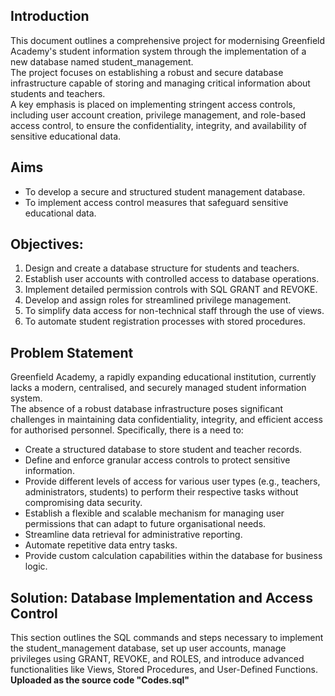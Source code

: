
## Introduction
This document outlines a comprehensive project for modernising Greenfield Academy's student information system through the implementation of a new database named student_management.  
The project focuses on establishing a robust and secure database infrastructure capable of storing and managing critical information about students and teachers.  
A key emphasis is placed on implementing stringent access controls, including user account creation, privilege management, and role-based access control, to ensure the confidentiality, integrity, and availability of sensitive educational data.

## Aims
- To develop a secure and structured student management database.
- To implement access control measures that safeguard sensitive educational data.

## Objectives:
1. Design and create a database structure for students and teachers.
2. Establish user accounts with controlled access to database operations.
3. Implement detailed permission controls with SQL GRANT and REVOKE.
4. Develop and assign roles for streamlined privilege management.
5. To simplify data access for non-technical staff through the use of views.
6. To automate student registration processes with stored procedures.

## Problem Statement
Greenfield Academy, a rapidly expanding educational institution, currently lacks a modern, centralised, and securely managed student information system.  
The absence of a robust database infrastructure poses significant challenges in maintaining data confidentiality, integrity, and efficient access for authorised personnel. Specifically, there is a need to:  
- Create a structured database to store student and teacher records.
- Define and enforce granular access controls to protect sensitive information.
- Provide different levels of access for various user types (e.g., teachers, administrators, students) to perform their respective tasks without compromising data security.
- Establish a flexible and scalable mechanism for managing user permissions that can adapt to future organisational needs.
- Streamline data retrieval for administrative reporting.
- Automate repetitive data entry tasks.
- Provide custom calculation capabilities within the database for business logic.

## Solution: Database Implementation and Access Control
This section outlines the SQL commands and steps necessary to implement the student_management database, set up user accounts, manage privileges using GRANT, REVOKE, and ROLES, and introduce advanced functionalities like Views, Stored Procedures, and User-Defined Functions. **Uploaded as the source code "Codes.sql"**
